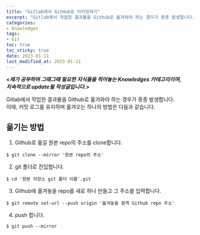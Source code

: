 ```yaml
---
title: "Gitlab에서 GitHub로 미러링하기"
excerpt: "Gitlab에서 작업한 결과물을 Github로 옮겨와야 하는 경우가 종종 발생합니다."
categories: 
- knowledges
tags:
- Git
toc: true
toc_sticky: true
date: 2023-01-11
last_modified_at: 2023-01-11
---
```

**_<제가 공부하며 그때그때 필요한 지식들을 적어놓는 Knowledges 카테고리이며,_**  
**_지속적으로 update될 작성글입니다.>_**

Gitlab에서 작업한 결과물을 Github로 옮겨와야 하는 경우가 종종 발생합니다.  
이때, 커밋 로그를 유지하며 옮겨오는 하나의 방법은 다음과 같습니다.  

## 옮기는 방법

1. Github로 옮길 원본 repo의 주소를 clone합니다.  
```
$ git clone --mirror '원본 repo의 주소'
```

2. git 폴더로 진입합니다.  
```
$ cd '원본 저장소 git 폴더 이름'.git
```

3. Github에 옮겨놓을 repo를 새로 하나 만들고 그 주소를 입력합니다.  
```
$ git remote set-url --push origin '옮겨놓을 원격 Github repo 주소'
```

4. push 합니다.  
```
$ git push --mirror
```


